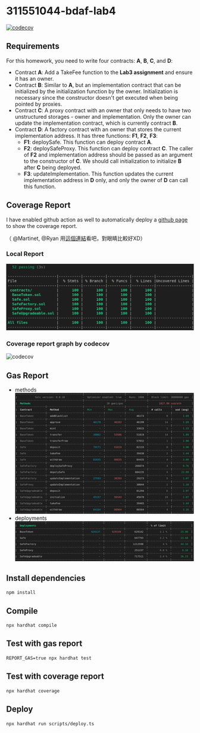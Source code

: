 # 311551044-bdaf-lab4

[![codecov](https://codecov.io/gh/alan890104/311551044-bdaf-lab4/branch/main/graph/badge.svg?token=OFZT532TFG)](https://codecov.io/gh/alan890104/311551044-bdaf-lab4)

## Requirements

For this homework, you need to write four contracts: **A**, **B**, **C**, and **D**:

- Contract **A**: Add a TakeFee function to the **Lab3 assignment** and ensure it has an owner.
- Contract **B**: Similar to **A**, but an implementation contract that can be initialized by the initialization function by the owner. Initialization is necessary since the constructor doesn't get executed when being pointed by proxies.
- Contract **C**: A proxy contract with an owner that only needs to have two unstructured storages - owner and implementation. Only the owner can update the implementation contract, which is currently contract **B**.
- Contract **D**: A factory contract with an owner that stores the current implementation address. It has three functions: **F1**, **F2**, **F3**:
  - **F1**: deploySafe. This function can deploy contract **A**.
  - **F2**: deploySafeProxy. This function can deploy contract **C**. The caller of **F2** and implementation address should be passed as an argument to the constructor of **C**. We should call initialization to initialize **B** after **C** being deployed.
  - **F3**: updateImplementation. This function updates the current implementation address in **D** only, and only the owner of **D** can call this function.

## Coverage Report

I have enabled github action as well to automatically deploy a [github page](https://alan890104.github.io/311551044-bdaf-lab4/) to show the coverage report.

（ @Martinet, @Ryan 用[這個連結](https://alan890104.github.io/311551044-bdaf-lab4/)看吧，對眼睛比較好XD）

### Local Report

![local_coverage](image/coverage.png)

### Coverage report graph by codecov

![codecov](https://codecov.io/gh/alan890104/311551044-bdaf-lab4/branch/main/graphs/tree.svg?token=OFZT532TFG)


## Gas Report

- methods
    ![gas methods](image/gas_methods.png)
- deployments
    ![gas deployments](image/gas_deployments.png)

## Install dependencies

```shell
npm install
```

## Compile

```shell
npx hardhat compile
```

## Test with gas report

```shell
REPORT_GAS=true npx hardhat test
```

## Test with coverage report

```shell
npx hardhat coverage
```

## Deploy

```shell
npx hardhat run scripts/deploy.ts
```
